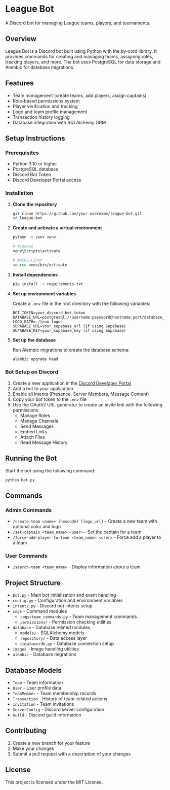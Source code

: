 # League Bot

A Discord bot for managing League teams, players, and tournaments.

## Overview

League Bot is a Discord bot built using Python with the py-cord library. It provides commands for creating and managing teams, assigning roles, tracking players, and more. The bot uses PostgreSQL for data storage and Alembic for database migrations.

## Features

- Team management (create teams, add players, assign captains)
- Role-based permissions system
- Player verification and tracking
- Logo and team profile management
- Transaction history logging
- Database integration with SQLAlchemy ORM

## Setup Instructions

### Prerequisites

- Python 3.10 or higher
- PostgreSQL database
- Discord Bot Token
- Discord Developer Portal access

### Installation

1. **Clone the repository**

   ```bash
   git clone https://github.com/your-username/league-bot.git
   cd league-bot
   ```

2. **Create and activate a virtual environment**

   ```bash
   python -m venv venv
   
   # Windows
   venv\Scripts\activate
   
   # macOS/Linux
   source venv/bin/activate
   ```

3. **Install dependencies**

   ```bash
   pip install -r requirements.txt
   ```

4. **Set up environment variables**

   Create a `.env` file in the root directory with the following variables:

   ```
   BOT_TOKEN=your_discord_bot_token
   DATABASE_URL=postgresql://username:password@hostname:port/database_name
   LOGO_PATH=./team_logos
   SUPABASE_URL=your_supabase_url (if using Supabase)
   SUPABASE_KEY=your_supabase_key (if using Supabase)
   ```

5. **Set up the database**

   Run Alembic migrations to create the database schema:

   ```bash
   alembic upgrade head
   ```

### Bot Setup on Discord

1. Create a new application in the [Discord Developer Portal](https://discord.com/developers/applications)
2. Add a bot to your application
3. Enable all intents (Presence, Server Members, Message Content)
4. Copy your bot token to the `.env` file
5. Use the OAuth2 URL generator to create an invite link with the following permissions:
   - Manage Roles
   - Manage Channels
   - Send Messages
   - Embed Links
   - Attach Files
   - Read Message History

## Running the Bot

Start the bot using the following command:

```bash
python bot.py
```

## Commands

### Admin Commands

- `/create-team <name> [hexcode] [logo_url]` - Create a new team with optional color and logo
- `/set-captain <team_name> <user>` - Set the captain for a team
- `/force-add-player-to-team <team_name> <user>` - Force add a player to a team

### User Commands

- `/search-team <team_name>` - Display information about a team

## Project Structure

- `bot.py` - Main bot initialization and event handling
- `config.py` - Configuration and environment variables
- `intents.py` - Discord bot intents setup
- `cogs` - Command modules
  - `cogs/team_commands.py` - Team management commands
  - `permissions/` - Permission checking utilities
- `database` - Database related modules
  - `models/` - SQLAlchemy models
  - `repository/` - Data access layer
  - `database/db.py` - Database connection setup
- `images` - Image handling utilities
- `alembic` - Database migrations

## Database Models

- `Team` - Team information
- `User` - User profile data
- `TeamMember` - Team membership records
- `Transaction` - History of team-related actions
- `Invitation` - Team invitations
- `ServerConfig` - Discord server configuration
- `Guild` - Discord guild information

## Contributing

1. Create a new branch for your feature
2. Make your changes
3. Submit a pull request with a description of your changes

## License

This project is licensed under the MIT License.